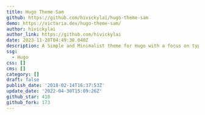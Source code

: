 ```yaml
---
title: Hugo Theme Sam
github: https://github.com/hivickylai/hugo-theme-sam
demo: https://victoria.dev/hugo-theme-sam/
author: hivickylai
author_link: https://github.com/hivickylai
date: 2023-11-28T04:49:38.040Z
description: A Simple and Minimalist theme for Hugo with a focus on typography and content.
ssg:
  - Hugo
css: []
cms: []
category: []
draft: false
publish_date: '2018-02-14T16:37:53Z'
update_date: '2022-04-30T15:09:26Z'
github_star: 418
github_fork: 173
---
```

